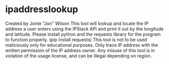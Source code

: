 # ipaddresslookup
Created by Jonte "Jon" Wilson
This tool will lookup and locate the IP address a user enters using the IPStack API and print it out by the longitude and latitude.
Please install python and the requests library for the program to function properly. (pip install requests)
This tool is not to be used maliciously only for educational purposes.
Only trace IP address with the written permission of the IP address owner. 
Any misuse of this tool is in violation of the usage license, and can be illegal depending on region. 
